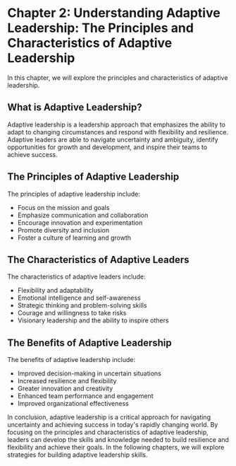 Chapter 2: Understanding Adaptive Leadership: The Principles and Characteristics of Adaptive Leadership
=======================================================================================================

In this chapter, we will explore the principles and characteristics of adaptive leadership.

What is Adaptive Leadership?
----------------------------

Adaptive leadership is a leadership approach that emphasizes the ability to adapt to changing circumstances and respond with flexibility and resilience. Adaptive leaders are able to navigate uncertainty and ambiguity, identify opportunities for growth and development, and inspire their teams to achieve success.

The Principles of Adaptive Leadership
-------------------------------------

The principles of adaptive leadership include:

* Focus on the mission and goals
* Emphasize communication and collaboration
* Encourage innovation and experimentation
* Promote diversity and inclusion
* Foster a culture of learning and growth

The Characteristics of Adaptive Leaders
---------------------------------------

The characteristics of adaptive leaders include:

* Flexibility and adaptability
* Emotional intelligence and self-awareness
* Strategic thinking and problem-solving skills
* Courage and willingness to take risks
* Visionary leadership and the ability to inspire others

The Benefits of Adaptive Leadership
-----------------------------------

The benefits of adaptive leadership include:

* Improved decision-making in uncertain situations
* Increased resilience and flexibility
* Greater innovation and creativity
* Enhanced team performance and engagement
* Improved organizational effectiveness

In conclusion, adaptive leadership is a critical approach for navigating uncertainty and achieving success in today's rapidly changing world. By focusing on the principles and characteristics of adaptive leadership, leaders can develop the skills and knowledge needed to build resilience and flexibility and achieve their goals. In the following chapters, we will explore strategies for building adaptive leadership skills.
